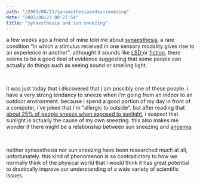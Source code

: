 ```yaml
---
path: "/2003/08/23/synaesthesiaandsunsneezing" 
date: "2003/08/23 00:27:54" 
title: "synaesthesia and sun sneezing" 
---
```

<p>a few weeks ago a friend of mine told me about <a href="http://www.psychiatry.cam.ac.uk/isa/whatis.html">synaesthesia</a>, a rare condition <q>in which a stimulus received in one sensory modality gives rise to an experience in another</q>. althought it sounds like <a href="http://paranoia.lycaeum.org/stories/other/life/anti-drug-brainwashed.html">LSD </a> or <a href="http://www.dragonquestfrontiers.com/seer2.html">fiction</a>, there seems to be a good deal of evidence suggesting that some people can actually do things such as seeing sound or smelling light.</p><br><p>it was just today that i discovered that i am possibly one of these people. i have a very strong tendancy to sneeze when i'm going from an indoor to an outdoor environment. because i spend a good portion of my day in front of a computer, i've joked that i'm "allergic to outside". but after reading that <a href="http://www.madsci.org/posts/archives/aug97/865380242.Me.r.html">about 25% of people sneeze when exposed to sunlight</a>, i suspect that sunlight is actually the cause of my own sneezing. this also makes me wonder if there might be a relationship between sun sneezing and <a href="http://weblog.randomchaos.com/index.php?date=2003-02-28&amp;title=i%27m+an+anosmiac">anosmia</a>.</p><br><p>neither synaesthesia nor sun sneezing have been researched much at all, unfortunately. this kind of phenomenon is so contradictory to how we normally think of the physical world that i would think it has great potential to drastically improve our understanding of a wide variety of scientific issues.</p>